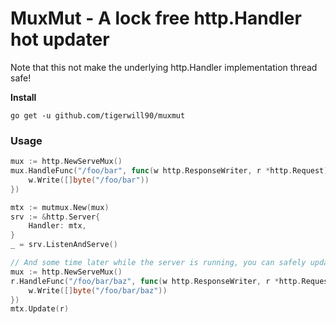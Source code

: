 # MuxMut - A lock free http.Handler hot updater

Note that this not make the underlying http.Handler implementation thread safe!

**Install**
````
go get -u github.com/tigerwill90/muxmut
````

### Usage
````go
mux := http.NewServeMux()
mux.HandleFunc("/foo/bar", func(w http.ResponseWriter, r *http.Request) {
    w.Write([]byte("/foo/bar"))
})

mtx := mutmux.New(mux)
srv := &http.Server{
    Handler: mtx,
}
_ = srv.ListenAndServe()

// And some time later while the server is running, you can safely update your routing topology
mux := http.NewServeMux()
r.HandleFunc("/foo/bar/baz", func(w http.ResponseWriter, r *http.Request) {
    w.Write([]byte("/foo/bar/baz"))
})
mtx.Update(r)
````



